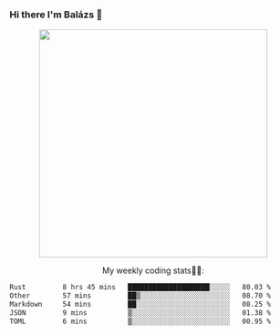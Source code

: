 ### Hi there I'm Balázs 👋
  
<p align="center">
  <img width="400" src="https://github-readme-stats.vercel.app/api/top-langs/?username=bkutasi&size_weight=0.5&count_weight=0.5&hide=jupyter%20notebook&layout=compact&theme=tokyonight">
</p>
<p align="center">
My weekly coding stats👨‍💻:
</p>
<!--START_SECTION:waka-->

```txt
Rust         8 hrs 45 mins   ████████████████████░░░░░   80.03 %
Other        57 mins         ██▒░░░░░░░░░░░░░░░░░░░░░░   08.70 %
Markdown     54 mins         ██░░░░░░░░░░░░░░░░░░░░░░░   08.25 %
JSON         9 mins          ▒░░░░░░░░░░░░░░░░░░░░░░░░   01.38 %
TOML         6 mins          ▒░░░░░░░░░░░░░░░░░░░░░░░░   00.95 %
```

<!--END_SECTION:waka-->



<!--
**bkutasi/bkutasi** is a ✨ _special_ ✨ repository because its `README.md` (this file) appears on your GitHub profile.

Here are some ideas to get you started:

- 🔭 I’m currently working on ...
- 🌱 I’m currently learning ...
- 👯 I’m looking to collaborate on ...
- 🤔 I’m looking for help with ...
- 💬 Ask me about ...
- 📫 How to reach me: ...
- 😄 Pronouns: ...
- ⚡ Fun fact: ...
-->
